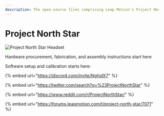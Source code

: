 ```yaml
---
description: The open-source files comprising Leap Motion's Project North Star AR Headset.
---
```


# Project North Star

![Project North Star Headset](http://blog.leapmotion.com/wp-content/uploads/2018/04/hero-unveil.png)

Hardware procurement, fabrication, and assembly instructions start here

Software setup and calibration starts here: 

{% embed url="https://discord.com/invite/NghjdX7" %}

{% embed url="https://twitter.com/search?q=%23ProjectNorthStar" %}

{% embed url="https://www.reddit.com/r/ProjectNorthStar/" %}

{% embed url="https://forums.leapmotion.com/t/project-north-star/7071" %}





